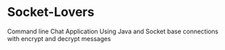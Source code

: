 # Socket-Lovers
Command line Chat Application Using Java and Socket base connections 
with encrypt and decrypt messages
